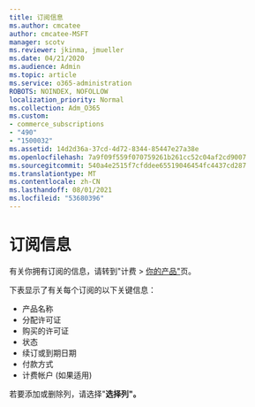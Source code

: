 ```yaml
---
title: 订阅信息
ms.author: cmcatee
author: cmcatee-MSFT
manager: scotv
ms.reviewer: jkinma, jmueller
ms.date: 04/21/2020
ms.audience: Admin
ms.topic: article
ms.service: o365-administration
ROBOTS: NOINDEX, NOFOLLOW
localization_priority: Normal
ms.collection: Adm_O365
ms.custom:
- commerce_subscriptions
- "490"
- "1500032"
ms.assetid: 14d2d36a-37cd-4d72-8344-85447e27a38e
ms.openlocfilehash: 7a9f09f559f070759261b261cc52c04af2cd9007
ms.sourcegitcommit: 540a4e2515f7cfddee65519046454fc4437cd287
ms.translationtype: MT
ms.contentlocale: zh-CN
ms.lasthandoff: 08/01/2021
ms.locfileid: "53680396"
---
```

# <a name="subscription-information"></a>订阅信息

有关你拥有订阅的信息，请转到"计费 \> [你的产品"](https://go.microsoft.com/fwlink/p/?linkid=842054)页。
  
下表显示了有关每个订阅的以下关键信息：
  
- 产品名称
- 分配许可证
- 购买的许可证
- 状态
- 续订或到期日期
- 付款方式
- 计费帐户 (如果适用) 
 
若要添加或删除列，请选择"**选择列"。**